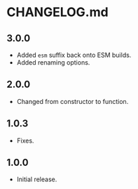 # CHANGELOG.md

## 3.0.0

- Added `esm` suffix back onto ESM builds.
- Added renaming options.

## 2.0.0

- Changed from constructor to function.

## 1.0.3

- Fixes.

## 1.0.0

- Initial release.
